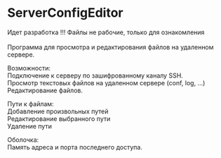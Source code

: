 # ServerConfigEditor
Идет разработка !!! Файлы не рабочие, только для ознакомления<br/>
<br/>
Программа для просмотра и редактирования файлов на удаленном сервере.

Возможности:<br/>
Подключение к серверу по зашифрованному каналу SSH.<br/>
Просмотр текстовых файлов на удаленном сервере (conf, log, ...)<br/>
Редактирование файлов.

Пути к файлам:<br/>
Добавление произвольных путей<br/>
Редактирование выбранного пути<br/>
Удаление пути<br/>

Оболочка:<br/>
Память адреса и порта последнего доступа.<br/>
